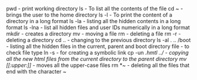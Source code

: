 pwd - print working directory
ls - To list all the contents of the file
cd ~ - brings the user to the home directory
ls -l - To print the content of a directory in a long format
ls -la - listing all the hidden contents in a long format
ls -lna - list all hidden files and user IDs numerically in a long format 
mkdir - creates a directory
mv - moving a file
rm - deleting a file
rm -r - deleting a directory
cd .. - changing to the previous directory
ls -al . .. /boot - listing all the hidden files in the current, parent and boot directory 
 file - to check file type
ln -s - for creating a symbolic link
cp -un *.hmtl ../ - copying all the new html files from the current directory to the parent directory
mv [[:upper:]]* - moves all the upper-case files
rm *~ - deleting all the files that end with the character ~
